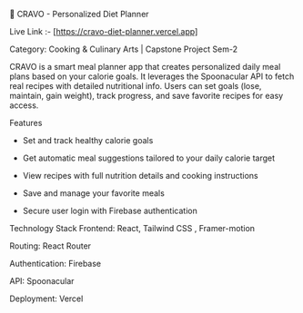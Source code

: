 🍱 CRAVO - Personalized Diet Planner

Live Link :- [https://cravo-diet-planner.vercel.app]

Category: Cooking & Culinary Arts | Capstone Project Sem-2

CRAVO is a smart meal planner app that creates personalized daily meal plans based on your calorie goals. It leverages the Spoonacular API to fetch real recipes with detailed nutritional info. Users can set goals (lose, maintain, gain weight), track progress, and save favorite recipes for easy access.

Features
- Set and track healthy calorie goals

- Get automatic meal suggestions tailored to your daily calorie target

- View recipes with full nutrition details and cooking instructions

- Save and manage your favorite meals

- Secure user login with Firebase authentication

Technology Stack
Frontend: React, Tailwind CSS , Framer-motion

Routing: React Router

Authentication: Firebase

API: Spoonacular

Deployment: Vercel 

